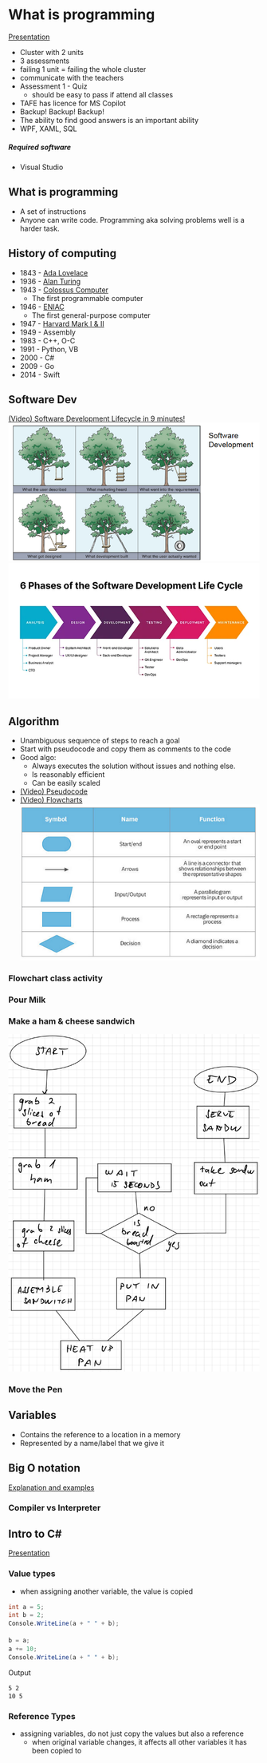 # What is programming
[Presentation](../TeachingContent/WhatIsProgramming.pptx)
- Cluster with 2 units
- 3 assessments
- failing 1 unit = failing the whole cluster
- communicate with the teachers
- Assessment  1 - Quiz
	- should be easy to pass if attend all classes
- TAFE has licence for MS Copilot
- Backup! Backup! Backup!
- The ability to find good answers is an important ability
- WPF, XAML, SQL
##### Required software
- Visual Studio
## What is programming
- A set of instructions
- Anyone can write code. Programming aka solving problems well is a harder task.
## History of computing
- 1843 - [Ada Lovelace](https://en.wikipedia.org/wiki/Ada_Lovelace)<br>
- 1936 - [Alan Turing](https://en.wikipedia.org/wiki/Alan_Turing)<br>
- 1943 - [Colossus Computer](https://en.wikipedia.org/wiki/Colossus_computer)<br>
	- The first programmable computer<br>
- 1946 - [ENIAC](https://en.wikipedia.org/wiki/ENIAC)<br>
	- The first general-purpose computer<br>
- 1947 - [Harvard Mark I & II](https://en.wikipedia.org/wiki/Harvard_Mark_I)<br>
- 1949 - Assembly<br>
- 1983 - C++, O-C<br>
- 1991 - Python, VB<br>
- 2000 - C#<br>
- 2009 - Go<br>
- 2014 - Swift<br>
## Software Dev
[(Video) Software Development Lifecycle in 9 minutes!](https://www.youtube.com/watch?v=i-QyW8D3ei0)
![Software Development](../../../04_Media/Pasted%20image%2020240125093843.png)
![Development Lifecycle](../../../04_Media/0%20wO81Bodh1Ifqdse8.webp)
## Algorithm
- Unambiguous sequence of steps to reach a goal
- Start with pseudocode and copy them as comments to the code
- Good algo:
	- Always executes the solution without issues and nothing else.
	- Is reasonably efficient
	- Can be easily scaled
- [(Video) Pseudocode](https://www.youtube.com/watch?v=6hfOvs8pY1k)
- [(Video) Flowcharts](https://www.youtube.com/watch?v=SWRDqTx8d4k)
![Building blocks of a flowchart](../../../04_Media/Pasted%20image%2020240125100157.png)
### Flowchart class activity
### Pour Milk
### Make a ham & cheese sandwich
![Making ham and cheese sandwitch](../../../04_Media/FlowchartsHamCheeseSndwch.png)
### Move the Pen
## Variables
- Contains the reference to a location in a memory
- Represented by a name/label that we give it
## Big O notation
[Explanation and examples](https://www.linkedin.com/pulse/big-o-notation-simple-explanation-examples-pamela-lovett/)

### Compiler vs Interpreter
## Intro to C\#
[Presentation](../TeachingContent/GettingStartedWithCsharp.pptx)
### Value types
- when assigning another variable, the value is copied
```csharp
int a = 5;
int b = 2;
Console.WriteLine(a + " " + b);

b = a;
a += 10;
Console.WriteLine(a + " " + b);
```
Output
```
5 2
10 5
```
### Reference Types
- assigning variables, do not just copy the values but also a reference
	- when original variable changes, it affects all other variables it has been copied to
